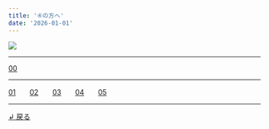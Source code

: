 ```yaml
---
title: '④の方へ'
date: '2026-01-01'
---
```

![](/images/04_.jpg)
***
[00](/posts/4-00)
***
[01](/posts/4-01)　　[02](/posts/4-02)　　[03](/posts/4-03)　　[04](/posts/4-04)　　[05](/posts/4-05)
***
[ ↲ 戻る ](https://01234567890.thebase.in/about)
